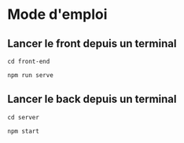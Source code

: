 # Mode d'emploi
## Lancer le front depuis un terminal
`cd front-end`

`npm run serve`

## Lancer le back depuis un terminal
`cd server`

`npm start`
